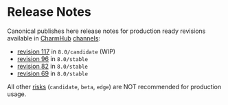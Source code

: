 # Release Notes

Canonical publishes here release notes for production ready revisions available in [CharmHub](https://charmhub.io) [channels](https://juju.is/docs/sdk/channel):

* [revision 117](/t/14074) in `8.0/candidate` (WIP)
* [revision 96](/t/13523) in `8.0/stable`
* [revision 82](/t/12796) in `8.0/stable`
* [revision 69](/t/12202) in `8.0/stable`

All other [risks](https://juju.is/docs/sdk/channel#heading--risk) (`candidate`, `beta`, `edge`) are NOT recommended for production usage.